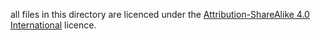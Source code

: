 all files in this directory are licenced under the [Attribution-ShareAlike 4.0 International](https://creativecommons.org/licenses/by-sa/4.0/legalcode.en) licence.